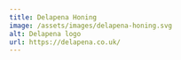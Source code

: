 ```yaml
---
title: Delapena Honing
image: /assets/images/delapena-honing.svg
alt: Delapena logo
url: https://delapena.co.uk/
---
```

